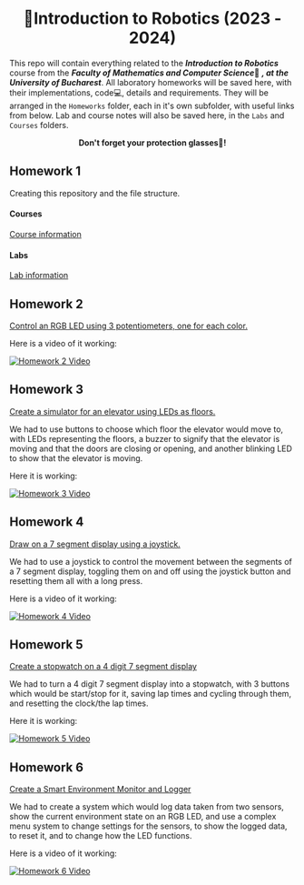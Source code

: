 <div align="center">
  <h1>🔌Introduction to Robotics (2023 - 2024)</h1>
</div>

This repo will contain everything related to the ***Introduction to Robotics*** course from the ***Faculty of Mathematics and Computer Science***🏫 ***, at the University of Bucharest***.
All laboratory homeworks will be saved here, with their implementations, code💻, details and requirements. 
They will be arranged in the `Homeworks` folder, each in it's own subfolder, with useful links from below.
Lab and course notes will also be saved here, in the `Labs` and `Courses` folders.

<div align="center"> 
  <b>Don't forget your protection glasses🥽!</b>
</div>

## Homework 1

Creating this repository and the file structure.

#### Courses
[Course information](Courses/CourseDetails.md)

#### Labs
[Lab information](Labs/Labs.md)

## Homework 2

[Control an RGB LED using 3 potentiometers, one for each color.](Homeworks/Homework2)

Here is a video of it working:

[![Homework 2 Video](https://img.youtube.com/vi/qFyUlfFiYTQ/hqdefault.jpg)](https://youtu.be/qFyUlfFiYTQ)

## Homework 3

[Create a simulator for an elevator using LEDs as floors.](Homeworks/Homework3)

We had to use buttons to choose which floor the elevator would move to, with LEDs representing the floors, a buzzer to signify that the elevator is moving and that the doors are closing or opening, 
and another blinking LED to show that the elevator is moving.

Here it is working:

[![Homework 3 Video](https://img.youtube.com/vi/oSpx1KY0b00/hqdefault.jpg)](https://youtu.be/oSpx1KY0b00)

## Homework 4

[Draw on a 7 segment display using a joystick.](Homeworks/Homework4)

We had to use a joystick to control the movement between the segments of a 7 segment display, toggling them on and off using the joystick button and resetting them all with a long press.

Here is a video of it working:

[![Homework 4 Video](https://img.youtube.com/vi/lFQB_rZMXGM/hqdefault.jpg)](https://youtu.be/lFQB_rZMXGM)

## Homework 5

[Create a stopwatch on a 4 digit 7 segment display](Homeworks/Homework5)

We had to turn a 4 digit 7 segment display into a stopwatch, with 3 buttons which would be start/stop for it, saving lap times and cycling through them, and resetting the clock/the lap times.

Here it is working:

[![Homework 5 Video](https://img.youtube.com/vi/eH_DGDg0QDk/hqdefault.jpg)](https://youtu.be/eH_DGDg0QDk)

## Homework 6

[Create a Smart Environment Monitor and Logger](Homeworks/Homework6)

We had to create a system which would log data taken from two sensors, show the current environment state on an RGB LED, and use a complex menu system to change settings for the sensors, to show the logged data, to reset it, and to change how the LED functions.

Here is a video of it working:

[![Homework 6 Video](https://img.youtube.com/vi/9nzhbSkcmiI/hqdefault.jpg)](https://youtu.be/9nzhbSkcmiI)
